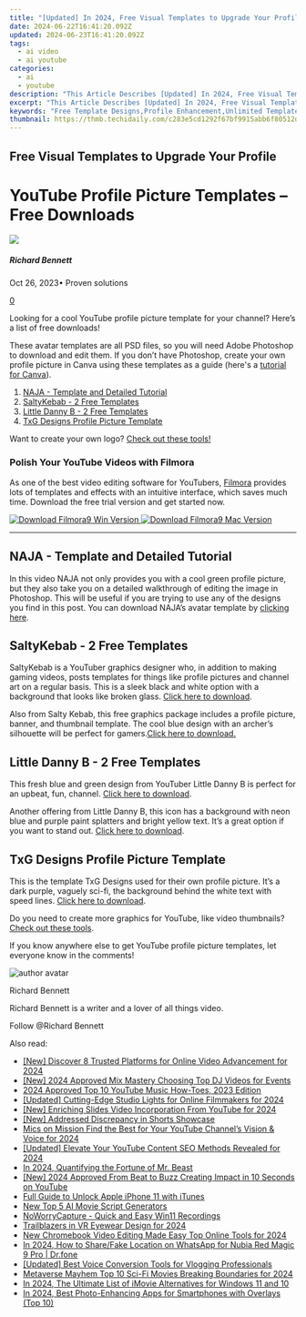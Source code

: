 ```yaml
---
title: "[Updated] In 2024, Free Visual Templates to Upgrade Your Profile"
date: 2024-06-22T16:41:20.092Z
updated: 2024-06-23T16:41:20.092Z
tags:
  - ai video
  - ai youtube
categories:
  - ai
  - youtube
description: "This Article Describes [Updated] In 2024, Free Visual Templates to Upgrade Your Profile"
excerpt: "This Article Describes [Updated] In 2024, Free Visual Templates to Upgrade Your Profile"
keywords: "Free Template Designs,Profile Enhancement,Unlimited Templates,Upgraded Graphics,FREE Visual Aids,Profile Makeover Tips,Easy Template Usage"
thumbnail: https://thmb.techidaily.com/c283e5cd1292f67bf9915abb6f80512d4b71e72814dc3723834abc073685ea0d.jpg
---
```


## Free Visual Templates to Upgrade Your Profile

# YouTube Profile Picture Templates – Free Downloads

![](https://images.wondershare.com/filmora/article-images/richard-bennett.jpg)

##### Richard Bennett

 Oct 26, 2023• Proven solutions

[0](#commentsBoxSeoTemplate)

Looking for a cool YouTube profile picture template for your channel? Here’s a list of free downloads!

These avatar templates are all PSD files, so you will need Adobe Photoshop to download and edit them. If you don’t have Photoshop, create your own profile picture in Canva using these templates as a guide (here's a [tutorial for Canva](https://tools.techidaily.com/wondershare/filmora/download/)).

1. [NAJA - Template and Detailed Tutorial](#naja)
2. [SaltyKebab - 2 Free Templates](#salty)
3. [Little Danny B - 2 Free Templates](#danny)
4. [TxG Designs Profile Picture Template](#txg)

Want to create your own logo? [Check out these tools!](https://tools.techidaily.com/wondershare/filmora/download/)

### Polish Your YouTube Videos with Filmora

As one of the best video editing software for YouTubers, [Filmora](https://tools.techidaily.com/wondershare/filmora/download/) provides lots of templates and effects with an intuitive interface, which saves much time. Download the free trial version and get started now.

[![Download Filmora9 Win Version](https://images.wondershare.com/filmora/guide/download-btn-win.jpg) ](https://tools.techidaily.com/wondershare/filmora/download/) [![Download Filmora9 Mac Version](https://images.wondershare.com/filmora/guide/download-btn-mac.jpg) ](https://tools.techidaily.com/wondershare/filmora/download/)

---

## NAJA - Template and Detailed Tutorial

In this video NAJA not only provides you with a cool green profile picture, but they also take you on a detailed walkthrough of editing the image in Photoshop. This will be useful if you are trying to use any of the designs you find in this post. You can download NAJA’s avatar template by [clicking here](https://www.youtube.com/redirect?redir%5Ftoken=2YDSnb0yXKdaw0epGcXB4aJtttR8MTUxMDM0NjQ4NkAxNTEwMjYwMDg2&q=https%3A%2F%2Fsellfy.com%2Fp%2Fb5jF&event=video%5Fdescription&v=io9WzsSOc2Y).

## SaltyKebab - 2 Free Templates

SaltyKebab is a YouTuber graphics designer who, in addition to making gaming videos, posts templates for things like profile pictures and channel art on a regular basis. This is a sleek black and white option with a background that looks like broken glass. [Click here to download](https://www.youtube.com/redirect?event=video%5Fdescription&v=Tmpn%5FmLs1cY&q=https%3A%2F%2Fdrive.google.com%2Fopen%3Fid%3D0B32mpcEPyYYJUHVJQm9uNUxyNzA&redir%5Ftoken=S4l8OAh26uLUOulyoGIaYkOW8aB8MTUxMDM0MDk5MkAxNTEwMjU0NTky).

Also from Salty Kebab, this free graphics package includes a profile picture, banner, and thumbnail template. The cool blue design with an archer’s silhouette will be perfect for gamers.[Click here to download.](https://www.youtube.com/redirect?event=video%5Fdescription&v=IriIzdY%5FTzs&redir%5Ftoken=8rrPV9gZErBTEOtIdS5zkq8HXYR8MTUxMDM0MTU2OUAxNTEwMjU1MTY5&q=https%3A%2F%2Fdrive.google.com%2Fopen%3Fid%3D0B32mpcEPyYYJZDRsUmR3dkFRb2s)

## Little Danny B - 2 Free Templates

This fresh blue and green design from YouTuber Little Danny B is perfect for an upbeat, fun, channel. [Click here to download](https://www.youtube.com/redirect?redir%5Ftoken=F%5FMrtZATEvC53uE7QbEKQpUMgkt8MTUxMDMzNjA2M0AxNTEwMjQ5NjYz&q=http%3A%2F%2Fadf.ly%2FogOLQ&v=NLZukhYLfLQ&event=video%5Fdescription).

Another offering from Little Danny B, this icon has a background with neon blue and purple paint splatters and bright yellow text. It’s a great option if you want to stand out. [Click here to download](https://www.youtube.com/redirect?v=IJgjLWpnxVk&event=video%5Fdescription&redir%5Ftoken=OPO3uPCVpJhTn8MXiq5q3lVgWD58MTUxMDMzOTk5MkAxNTEwMjUzNTky&q=http%3A%2F%2Fadf.ly%2F10l7Ut).

## TxG Designs Profile Picture Template

This is the template TxG Designs used for their own profile picture. It’s a dark purple, vaguely sci-fi, the background behind the white text with speed lines. [Click here to download](https://www.youtube.com/redirect?q=http%3A%2F%2Fwww.mediafire.com%2Fdownload%2F02zz3qnhszxzyfa%2FFree%2BYoutube%2B%2526%2BAvatar%2BRebrand%2BTemplate.zip&redir%5Ftoken=jr9cd4sEsdAHiq0KtL33o34LEpN8MTUxMDMzNTgzNUAxNTEwMjQ5NDM1&v=LczVbluwfyw&event=video%5Fdescription).

Do you need to create more graphics for YouTube, like video thumbnails? [Check out these tools](https://tools.techidaily.com/wondershare/filmora/download/).

If you know anywhere else to get YouTube profile picture templates, let everyone know in the comments!

![author avatar](https://images.wondershare.com/filmora/article-images/richard-bennett.jpg)

Richard Bennett

Richard Bennett is a writer and a lover of all things video.

Follow @Richard Bennett


<ins class="adsbygoogle"
     style="display:block"
     data-ad-format="autorelaxed"
     data-ad-client="ca-pub-7571918770474297"
     data-ad-slot="1223367746"></ins>



<ins class="adsbygoogle"
     style="display:block"
     data-ad-client="ca-pub-7571918770474297"
     data-ad-slot="8358498916"
     data-ad-format="auto"
     data-full-width-responsive="true"></ins>

<span class="atpl-alsoreadstyle">Also read:</span>
<div><ul>
<li><a href="https://youtube-sure.techidaily.com/iscover-8-trusted-platforms-for-online-video-advancement-for-2024/"><u>[New] Discover 8 Trusted Platforms for Online Video Advancement for 2024</u></a></li>
<li><a href="https://youtube-sure.techidaily.com/024-approved-mix-mastery-choosing-top-dj-videos-for-events/"><u>[New] 2024 Approved  Mix Mastery  Choosing Top DJ Videos for Events</u></a></li>
<li><a href="https://youtube-sure.techidaily.com/approved-top-10-youtube-music-how-toes-2023-edition/"><u>2024 Approved  Top 10 YouTube Music How-Toes, 2023 Edition</u></a></li>
<li><a href="https://youtube-sure.techidaily.com/ed-cutting-edge-studio-lights-for-online-filmmakers-for-2024/"><u>[Updated] Cutting-Edge Studio Lights for Online Filmmakers for 2024</u></a></li>
<li><a href="https://youtube-sure.techidaily.com/nriching-slides-video-incorporation-from-youtube-for-2024/"><u>[New] Enriching Slides  Video Incorporation From YouTube for 2024</u></a></li>
<li><a href="https://youtube-sure.techidaily.com/ddressed-discrepancy-in-shorts-showcase/"><u>[New] Addressed  Discrepancy in Shorts Showcase</u></a></li>
<li><a href="https://youtube-sure.techidaily.com/on-mission-find-the-best-for-your-youtube-channels-vision-and-voice-for-2024/"><u>Mics on Mission  Find the Best for Your YouTube Channel’s Vision & Voice for 2024</u></a></li>
<li><a href="https://youtube-sure.techidaily.com/ed-elevate-your-youtube-content-seo-methods-revealed-for-2024/"><u>[Updated] Elevate Your YouTube Content  SEO Methods Revealed for 2024</u></a></li>
<li><a href="https://youtube-sure.techidaily.com/24-quantifying-the-fortune-of-mr-beast/"><u>In 2024, Quantifying the Fortune of Mr. Beast</u></a></li>
<li><a href="https://youtube-sure.techidaily.com/024-approved-from-beat-to-buzz-creating-impact-in-10-seconds-on-youtube/"><u>[New] 2024 Approved  From Beat to Buzz  Creating Impact in 10 Seconds on YouTube</u></a></li>
<li><a href="https://ios-unlock.techidaily.com/full-guide-to-unlock-apple-iphone-11-with-itunes-by-drfone-ios/"><u>Full Guide to Unlock Apple iPhone 11 with iTunes</u></a></li>
<li><a href="https://ai-voice-clone.techidaily.com/new-top-5-ai-movie-script-generators/"><u>New Top 5 AI Movie Script Generators</u></a></li>
<li><a href="https://remote-screen-capture.techidaily.com/noworrycapture-quick-and-easy-win11-recordings/"><u>NoWorryCapture - Quick and Easy Win11 Recordings</u></a></li>
<li><a href="https://some-approaches.techidaily.com/trailblazers-in-vr-eyewear-design-for-2024/"><u>Trailblazers in VR Eyewear Design for 2024</u></a></li>
<li><a href="https://video-content-creator.techidaily.com/new-chromebook-video-editing-made-easy-top-online-tools-for-2024/"><u>New Chromebook Video Editing Made Easy Top Online Tools for 2024</u></a></li>
<li><a href="https://location-social.techidaily.com/in-2024-how-to-sharefake-location-on-whatsapp-for-nubia-red-magic-9-pro-drfone-by-drfone-virtual-android/"><u>In 2024, How to Share/Fake Location on WhatsApp for Nubia Red Magic 9 Pro | Dr.fone</u></a></li>
<li><a href="https://youtube-lab.techidaily.com/ed-best-voice-conversion-tools-for-vlogging-professionals/"><u>[Updated] Best Voice Conversion Tools for Vlogging Professionals</u></a></li>
<li><a href="https://extra-support.techidaily.com/metaverse-mayhem-top-10-sci-fi-movies-breaking-boundaries-for-2024/"><u>Metaverse Mayhem  Top 10 Sci-Fi Movies Breaking Boundaries for 2024</u></a></li>
<li><a href="https://ai-video-tools.techidaily.com/in-2024-the-ultimate-list-of-imovie-alternatives-for-windows-11-and-10/"><u>In 2024, The Ultimate List of iMovie Alternatives for Windows 11 and 10</u></a></li>
<li><a href="https://extra-resources.techidaily.com/in-2024-best-photo-enhancing-apps-for-smartphones-with-overlays-top-10/"><u>In 2024, Best Photo-Enhancing Apps for Smartphones with Overlays (Top 10)</u></a></li>
</ul></div>
